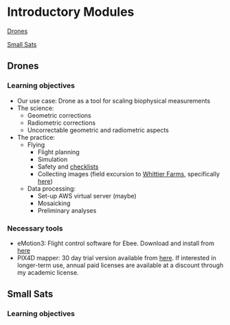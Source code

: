 # Introductory Modules

[Drones](##drones)

[Small Sats](##small-sats)

## Drones

### Learning objectives

- Our use case: Drone as a tool for scaling biophysical measurements
- The science:
    - Geometric corrections
    - Radiometric corrections
    - Uncorrectable geometric and radiometric aspects 
- The practice:
    - Flying
        - Flight planning
        - Simulation
        - Safety and [checklists](https://www.dropbox.com/s/u0eu5qvqcisjge5/eBee_plus_checklist-5.pdf?dl=0)
        - Collecting images (field excursion to [Whittier Farms](http://www.whittiers.com), specifically [here](https://goo.gl/maps/fFhJ25cRDXz))
    - Data processing:
        - Set-up AWS virtual server (maybe)
        - Mosaicking
        - Preliminary analyses

### Necessary tools
- eMotion3: Flight control software for Ebee.  Download and install from [here](https://www.dropbox.com/s/a8m1254bhous1v1/eMotion_3.5.0.msi?dl=0) 
- PIX4D mapper: 30 day trial version available from [here](https://cloud.pix4d.com/signup/?sol=pro). If interested in longer-term use, annual paid licenses are available at a discount through my academic license.  

## Small Sats

### Learning objectives 